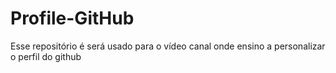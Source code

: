 # Profile-GitHub
Esse repositório é será usado para o vídeo canal onde ensino a personalizar o perfil do github
